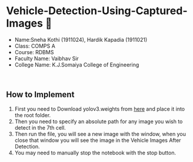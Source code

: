 # Vehicle-Detection-Using-Captured-Images :red_car:
* Name:Sneha Kothi (1911024), Hardik Kapadia (1911021)
* Class: COMPS A
* Course: RDBMS
* Faculty Name: Vaibhav Sir
* College Name: K.J.Somaiya College of Engineering


<br />

## How to Implement

1. First you need to Download yolov3.weights from [here](https://pjreddie.com/media/files/yolov3.weights) and place it into the root folder.
2. Then you need to specify an absolute path for any image you wish to detect in the 7th cell.
3. Then run the file, you will see a new image with the window, when you close that window you will see the image in the Vehicle Images After Detection.
4. You may need to manually stop the notebook with the stop button.
